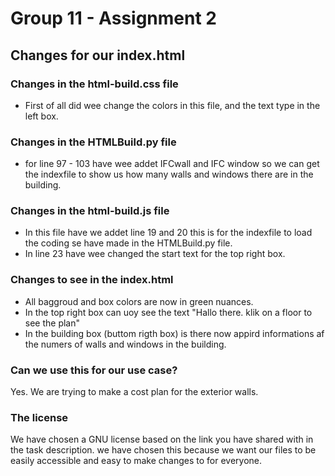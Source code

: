 # Group 11 - Assignment 2 
## Changes for our index.html 
### Changes in the html-build.css file
- First of all did wee change the colors in this file, and the text type in the left box.

### Changes in the HTMLBuild.py file
- for line 97 - 103 have wee addet IFCwall and IFC window so we can get the indexfile to show us how many walls and windows there are in the building.

### Changes in the html-build.js file
- In this file have we addet line 19 and 20 this is for the indexfile to load the coding se have made in the HTMLBuild.py file.
- In line 23 have wee changed the start text for the top right box.

### Changes to see in the index.html
- All baggroud and box colors are now in green nuances.
- In the top right box can uoy see the text "Hallo there. klik on a floor to see the plan"
- In the building box (buttom rigth box) is there now appird informations af the numers of walls and windows in the building.

### Can we use this for our use case?
Yes.
We are trying to make a cost plan for the exterior walls.

### The license
We have chosen a GNU license based on the link you have shared with in the task description. we have chosen this because we want our files to be easily accessible and easy to make changes to for everyone.
